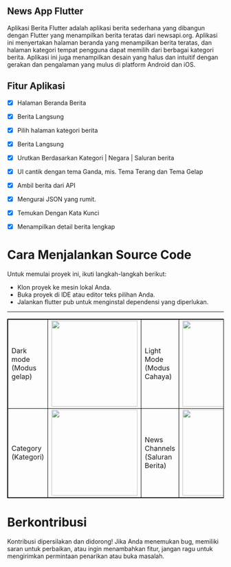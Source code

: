 ## News App Flutter 

Aplikasi Berita Flutter adalah aplikasi berita sederhana yang dibangun dengan Flutter yang menampilkan berita teratas dari newsapi.org. Aplikasi ini menyertakan halaman beranda yang menampilkan berita teratas, dan halaman kategori tempat pengguna dapat memilih dari berbagai kategori berita. Aplikasi ini juga menampilkan desain yang halus dan intuitif dengan gerakan dan pengalaman yang mulus di platform Android dan iOS.

 ## Fitur Aplikasi

- [x] Halaman Beranda Berita
- [x] Berita Langsung
- [x] Pilih halaman kategori berita
- [x] Berita Langsung
- [x] Urutkan Berdasarkan Kategori | Negara | Saluran berita
- [x] UI cantik dengan tema Ganda, mis. Tema Terang dan Tema Gelap
- [x] Ambil berita dari API
- [x] Mengurai JSON yang rumit.
- [x] Temukan Dengan Kata Kunci
- [x] Menampilkan detail berita lengkap


# Cara Menjalankan Source Code
Untuk memulai proyek ini, ikuti langkah-langkah berikut:

* Klon proyek ke mesin lokal Anda.
* Buka proyek di IDE atau editor teks pilihan Anda.
* Jalankan flutter pub untuk menginstal dependensi yang diperlukan.

<hr/>

<table style="border: 1px solid black;">
            <tr>
                <td  style="border: 1px solid black ;">
                    Dark mode (Modus gelap)
                </td>
                <td  style="border: 1px solid black ;">
                    <img src="https://raw.githubusercontent.com/j-j-gajjar/FLUTTER_NewsApp/master/ScreenShots/01.png"   width="200">
                </td>
                <td  style="border: 1px solid black ;">
                    Light Mode (Modus Cahaya)
                </td>
                <td  style="border: 1px solid black ;">
                    <img src="https://raw.githubusercontent.com/j-j-gajjar/FLUTTER_NewsApp/master/ScreenShots/02.png"   width="200">
                </td>
                 <td  style="border: 1px solid black ;">
                    Countries (Negara)
                </td>
                <td  style="border: 1px solid black ;">
                    <img src="https://raw.githubusercontent.com/j-j-gajjar/FLUTTER_NewsApp/master/ScreenShots/03.png"   width="200">
                </td>
            </tr>
            <tr>
                <td  style="border: 1px solid black ;">
                    Category (Kategori)
                </td>
                <td  style="border: 1px solid black ;">
                    <img src="https://raw.githubusercontent.com/j-j-gajjar/FLUTTER_NewsApp/master/ScreenShots/04.png"   width="200">
                </td>
               <td  style="border: 1px solid black ;">
                    News Channels (Saluran Berita)
                </td>
                <td  style="border: 1px solid black ;">
                    <img src="https://raw.githubusercontent.com/j-j-gajjar/FLUTTER_NewsApp/master/ScreenShots/05.png"   width="200">
                </td>
            </tr>
        </table>

# Berkontribusi
Kontribusi dipersilakan dan didorong! Jika Anda menemukan bug, memiliki saran untuk perbaikan, atau ingin menambahkan fitur, jangan ragu untuk mengirimkan permintaan penarikan atau buka masalah.
